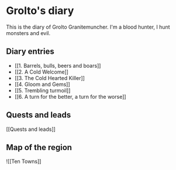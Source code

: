 # Grolto's diary

This is the diary of Grolto Granitemuncher. I'm a blood hunter, I hunt monsters and evil.

## Diary entries

- [[1. Barrels, bulls, beers and boars]]
- [[2. A Cold Welcome]]
- [[3. The Cold Hearted Killer]]
- [[4. Gloom and Gems]]
- [[5. Trembling turmoil]]
- [[6. A turn for the better, a turn for the worse]]

## Quests and leads

[[Quests and leads]]

## Map of the region

![[Ten Towns]]
